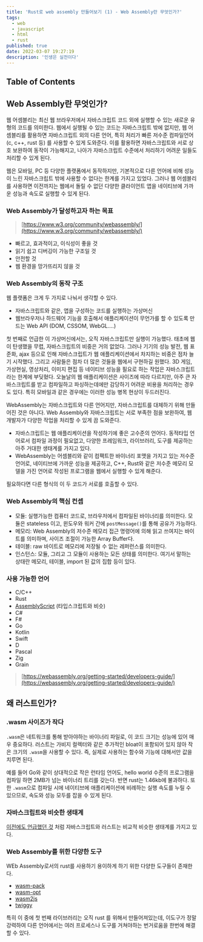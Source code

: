 ```yaml
---
title: 'Rust로 web assembly 만들어보기 (1) - Web Assembly란 무엇인가?'
tags:
  - web
  - javascript
  - html
  - rust
published: true
date: 2022-03-07 19:27:19
description: '인생은 실전이다'
---
```


## Table of Contents

## Web Assembly란 무엇인가?

웹 어셈블리는 최신 웹 브라우저에서 자바스크립트 코드 외에 실행할 수 있는 새로운 유형의 코드를 의미한다. 웹에서 실행될 수 있는 코드는 자바스크립트 밖에 없지만, 웹 어셈블리를 활용하면 자바스크립트 외의 다른 언어, 특히 처리가 빠른 저수준 컴파일언어 (c, c++, rust 등) 를 사용할 수 있게 도와준다. 이를 활용하면 자바스크립트와 서로 상호 보완하여 동작이 가능해지고, 나아가 자바스크립트 수준에서 처리하기 어려운 일들도 처리할 수 있게 된다.

웹은 모바일, PC 등 다양한 플랫폼에서 동작하지만, 기본적으로 다른 언어에 비해 성능이 느린 자바스크립트 밖에 사용할 수 없다는 한계를 가지고 있었다. 그러나 웹 어셈블리를 사용하면 이전까지는 웹에서 돌릴 수 없던 다양한 클라이언트 앱을 네이티브에 가까운 성능과 속도로 실행할 수 있게 된다.

### Web Assembly가 달성하고자 하는 목표

> [https://www.w3.org/community/webassembly/](https://www.w3.org/community/webassembly/)

- 빠르고, 효과적이고, 이식성이 좋을 것
- 읽기 쉽고 디버깅이 가능한 구조일 것
- 안전할 것
- 웹 환경을 망가뜨리지 않을 것

### Web Assembly의 동작 구조

웹 플랫폼은 크게 두 가지로 나눠서 생각할 수 있다.

- 자바스크립트와 같은, 앱을 구성하는 코드를 실행하는 가상머신
- 웹브라우저나 하드웨어 기능을 호출해서 애플리케이션이 무언가를 할 수 있도록 만드는 Web API (DOM, CSSOM, WebGL....)

첫 번째로 언급한 이 가상머신에서는, 오직 자바스크립트만 실행이 가능했다. 태초에 웹이 탄생했을 무렵, 자바스크립트의 비중은 거의 없었다. 그러나 기기의 성능 발전, 웹 표준화, ajax 등으로 인해 자바스크립트가 웹 애플리케이션에서 차지하는 비중은 점차 늘기 시작했다. 그리고 사람들은 점차 더 많은 것들을 웹에서 구현하길 원했다. 3D 게임, 가상현실, 영상처리, 이미지 편집 등 네이티브 성능을 필요로 하는 작업은 자바스크립트라는 한계에 부딪혔다. 오늘날의 웹 애플리케이션은 사이즈에 따라 다르지만, 아주 큰 자바스크립트를 받고 컴파일하고 파싱하는데에만 감당하기 어려운 비용을 처리하는 경우도 있다. 특히 모바일과 같은 경우에는 이러한 성능 병목 현상이 두드러진다.

WebAssembly는 자바스크립트와 다른 언어지만, 자바스크립트를 대체하기 위해 만들어진 것은 아니다. Web Assembly와 자바스크립트는 서로 부족한 점을 보완하여, 웹 개발자가 다양한 작업을 처리할 수 있게 끔 도와준다.

- 자바스크립트는 웹 애플리케이션을 작성하기에 좋은 고수준의 언어다. 동적타입 언어로서 컴파일 과정이 필요없고, 다양한 프레임워크, 라이브러리, 도구를 제공하는 아주 거대한 생태계를 가지고 있다.
- WebAssembly는 어셈블리와 같이 컴팩트한 바이너리 포맷을 가지고 있는 저수준 언어로, 네이티브에 가까운 성능을 제공하고, C++, Rust와 같은 저수준 메모리 모델을 가진 언어로 작성된 프로그램을 웹에서 실행할 수 있게 해준다.

필요하다면 다른 형식의 이 두 코드가 서로를 호출할 수 있다.

### Web Assembly의 핵심 컨셉

- 모듈: 실행가능한 컴퓨터 코드로, 브라우저에서 컴파일된 바이너리를 의미한다. 모듈은 stateless 이고, 윈도우와 워커 간에 `postMessage()`를 통해 공유가 가능하다.
- 메모리: Web Assembly의 저수준 메모리 접근 명령어에 의해 읽고 쓰여지는 바이트를 의미하며, 사이즈 조절이 가능한 Array Buffer다.
- 테이블: raw 바이트로 메모리에 저장될 수 없는 레퍼런스를 의미한다.
- 인스턴스: 모듈, 그리고 그 모듈이 사용하는 모든 상태를 의미한다. 여기서 말하는 상태란 메모리, 테이블, import 된 값의 집합 등이 있다.

### 사용 가능한 언어

- C/C++
- Rust
- [AssemblyScript](https://assemblyscript.org/introduction.html) (타입스크립트와 비슷)
- C#
- F#
- Go
- Kotlin
- Swift
- D
- Pascal
- Zig
- Grain

> [https://webassembly.org/getting-started/developers-guide/](https://webassembly.org/getting-started/developers-guide/)

## 왜 러스트인가?

### .wasm 사이즈가 작다

`.wasm`은 네트워크를 통해 받아야하는 바이너리 파일로, 이 코드 크기는 성능에 있어 매우 중요하다. 러스트는 가비지 컬렉터와 같은 추가적인 bloat이 포함되어 있지 않아 작은 크기의 `.wasm`을 사용할 수 있다. 즉, 실제로 사용하는 함수와 기능에 대해서만 값을 치루면 된다.

예를 들어 Go와 같이 상대적으로 작은 런타임 언어도, hello world 수준의 프로그램을 컴파일 하면 2MB가 넘는 바이너리 트리를 갖는다. 반면 rust는 1.46kb에 불과하다. 또한 `.wasm`으로 컴파일 시에 네이티브에 애플리케이션에 비례하는 실행 속도를 누릴 수 있으므로, 속도와 성능 모두를 잡을 수 있게 된다.

### 자바스크립트와 비슷한 생태계

[이전에도 언급했던 것](https://yceffort.kr/2022/02/rust-for-javascript-developer-chapter1) 처럼 자바스크립트와 러스트는 비교적 비슷한 생태계를 가지고 있다.

### Web Assembly를 위한 다양한 도구

WEb Assembly로서의 rust를 사용하기 용이하게 하기 위한 다양한 도구들이 존재한다.

- [wasm-pack](https://github.com/rustwasm/wasm-pack)
- [wasm-opt](https://github.com/MrRefactoring/wasm-opt)
- [wasm2js](https://github.com/thlorenz/wasm2js)
- [twiggy](https://github.com/rustwasm/twiggy)

특히 이 중에 첫 번째 라이브러리는 오직 rust 를 위해서 만들어져있는데, 이도구가 정말 강력하여 다른 언어에서는 여러 프로세스나 도구를 거쳐야하는 번거로움을 한번에 해결 할 수 있다.
